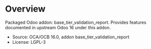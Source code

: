 # Overview

Packaged Odoo addon: base_tier_validation_report. Provides features documented in upstream Odoo 16 under this addon.

- Source: OCA/OCB 16.0, addon base_tier_validation_report
- License: LGPL-3
